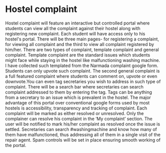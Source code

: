 # Hostel complaint
Hostel complaint will feature an interactive but controlled portal where students can view all the
complaint against their hostel along with registering new complaint. Each student will have
access only to his hostel's portal. There will be three main pages- for registering a complaint, for
viewing all complaint and the third to view all complaint registered by him/her.
There are two types of complaint, template complaint and general complaint. Template
complaint are the standard issues which students might face while staying in the hostel like
malfunctioning washing machine. I have collected such templated from the Narmada complaint
google form. Students can only upvote such complaint. The second general complaint is a full
featured complaint where students can comment on, upvote or even downvote.You can even
tag secretaries you wish to address in such type of complaint. There will be a search bar where
secretaries can search complaint addressed to them by entering the tag. Tags can be anything
from a secretary to an issue which is prevalent in the hostel.
The major advantage of this portal over conventional google forms used by most hostels is
accessibility, transparency and tracking of complaint. Each complaint will be marked as either
resolved or unresolved. Only the complainer can resolve his complaint in the ‘My complaint’
section. The user will be notified to mark his/her complaint as resolved once the issue is settled.
Secretaries can search #washingmachine and know how many of them have malfunctioned,
thus addressing all of them in a single visit of the repair agent. Spam controls will be set in place
ensuring smooth working of the portal.
